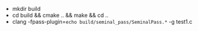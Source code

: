 - mkdir build
- cd build && cmake .. && make && cd ..
- clang -fpass-plugin=`echo build/seminal_pass/SeminalPass.*` -g test1.c